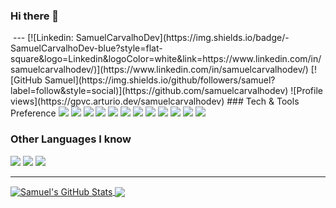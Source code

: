 ### Hi there 👋
<img src="">
---
[![Linkedin: SamuelCarvalhoDev](https://img.shields.io/badge/-SamuelCarvalhoDev-blue?style=flat-square&logo=Linkedin&logoColor=white&link=https://www.linkedin.com/in/samuelcarvalhodev/)](https://www.linkedin.com/in/samuelcarvalhodev/)
[![GitHub Samuel](https://img.shields.io/github/followers/samuel?label=follow&style=social)](https://github.com/samuelcarvalhodev)
![Profile views](https://gpvc.arturio.dev/samuelcarvalhodev)
### Tech & Tools Preference
<img src = "https://img.shields.io/badge/-HTML5-E34F26?style=flat&logo=html5&logoColor=white"> <img src = "https://img.shields.io/badge/-CSS3-1572B6?style=flat&logo=css3&logoColor=white">
<img src="https://img.shields.io/badge/-Bootstrap-563D7C?style=flat&logo=bootstrap&logoColor=white">
<img src="https://img.shields.io/badge/-JavaScript-eed718?style=flat&logo=javascript&logoColor=ffffff">
<img src="https://img.shields.io/badge/-AngularJS-cc6699?style=flat&logo=angular&logoColor=ffffff">
<img src="https://img.shields.io/badge/-React-000000?style=flat&logo=react&logoColor=00c8ff">
<img src="https://img.shields.io/badge/-MySQL-F29111?style=flat&logo=mysql&logoColor=FFFFFF">
<img src="https://img.shields.io/badge/-Node.js-3C873A?style=flat&logo=Node.js&logoColor=white">
<img src="http://img.shields.io/badge/-Git-F1502F?style=flat&logo=git&logoColor=FFFFFF">
<img src="http://img.shields.io/badge/-Github-000000?style=flat&logo=github&logoColor=FFFFFF">
<img src="http://img.shields.io/badge/-VS%20Code-007ACC?style=flat&logo=visual%20studio%20code&logoColor=white">
<img src="http://img.shields.io/badge/-Vercel-black?style=flat&logo=vercel&logoColor=white">

### Other Languages I know
<img src="http://img.shields.io/badge/-Java-F89820?style=flat&logo=java&logoColor=white"> <img src="https://img.shields.io/badge/-C%20&%20C++-659ad2?style=flat&logo=c%2B%2B&logoColor=ffffff"> <img src="https://img.shields.io/badge/-Python-black?style=flat&logo=python&logoColor=white"> 

---

<a href="https://github.com/samuelcarvalhodev/samuelcarvalhodev">
  <img align="center" src="https://github-readme-stats.vercel.app/api?username=samuelcarvalhodev&show_icons=true&line_height=27&count_private=true&title_color=2bbc8a&text_color=c9cacc&icon_color=2bbc8a&bg_color=1d1f21" alt="Samuel's GitHub Stats" />
</a>

<a href="https://github.com/samuelcarvalhodev/samuelcarvalhodev">
  <img align="center" src="https://github-readme-stats.vercel.app/api/top-langs/?username=samuelcarvalhodev&hide=java,html&title_color=ffffff&text_color=c9cacc&icon_color=2bbc8a&bg_color=1d1f21" />
</a>
